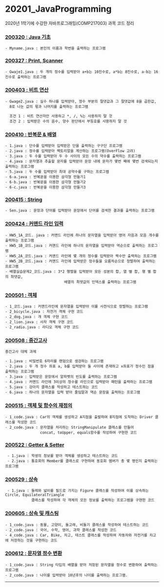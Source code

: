 # 20201_JavaProgramming

2020년 1학기에 수강한 자바프로그래밍(COMP217003) 과목 코드 정리

### [200320 : Java 기초](https://github.com/bh2980/20201_JavaProgramming/tree/main/200320)
```
- Myname.java : 본인의 이름과 학번을 출력하는 프로그램
```
### [200327 : Print, Scanner](https://github.com/bh2980/20201_JavaProgramming/tree/main/200327)
```
- Gwaje1.java : 두 개의 정수를 입력받아 a+b는 10진수로, a*b는 8진수로, a-b는 16진수로 출력하는 프로그램
```
### [200403 : 비트 연산](https://github.com/bh2980/20201_JavaProgramming/tree/main/200403)
```
- Gwage2.java : 실수 하나를 입력받아, 정수 부분의 절댓값과 그 절댓값에 8을 곱한값, 
  8로 나눈 값의 몫과 나머지를 출력하는 프로그램
  
  조건 1 : 비트 연산자만 사용하고 *, /, %는 사용하지 말 것
  조건 2 : 입력받은 수의 음수, 양수 판단에서 부등호를 사용하지 말 것
```
### [200410 : 반복문 & 배열](https://github.com/bh2980/20201_JavaProgramming/tree/main/200410)
```
- 1.java : 단수를 입력받아 입력받은 단을 출력하는 구구단 프로그램
- 2.java : 정수를 입력받아 팩토리얼을 계산하는 프로그램(OverFlow 고려)
- 3.java : 두 수를 입력받아 두 수 사이의 모든 수의 약수를 출력하는 프로그램
- 4.java : 문자열과 추출할 문자를 입력받아 문장 내에 문자가 몇번 째에 몇번 검색되는지 출력하는 프로그램
- 5.java : 두 수를 입력받아 최대 공약수를 구하는 프로그램
- 6-a.java : 반복문을 이용한 삼각형 만들기1
- 6-b.java : 반복문을 이용한 삼각형 만들기2
- 6-c.java : 반복문을 이용한 삼각형 만들기3
```
### [200415 : String](https://github.com/bh2980/20201_JavaProgramming/tree/main/200415)
```
- Sen.java : 문장과 단어를 입력받아 문장에서 단어를 검색한 결과를 출력하는 프로그램
```
### [200424 : 커맨드 라인 입력](https://github.com/bh2980/20201_JavaProgramming/tree/main/200424)
```
- HW5_1A_코드. java : 커맨드 라인에 하나의 문자열을 입력받아 영어 자음과 모음 개수를 출력하는 프로그램
- HW5_1B_코드.java : 커맨드 라인에 하나의 문자열을 입력받아 역순으로 출력하는 프로그램
- HW5_2A_코드.java : 커맨드 라인에 몇 개의 정수를 입력받아 짝수만 출력하는 프로그램
- HW5_2B_코드.java : 커맨드 라인에 입력받은 정수들을 오름차순으로 정렬하여 출력하는 프로그램
- 배열실습문제2_코드.java : 3*2 행렬을 입력받아 모든 성분의 합, 열 별 합, 행 별 합의 최댓값, 
                           배열의 최뎃값의 인덱스를 출력하는 프로그램
```
### [200501 : 객체](https://github.com/bh2980/20201_JavaProgramming/tree/main/200501)
```
- 1_코드.java : 커맨드라인에 문자열을 입력받아 이를 사전식으로 정렬하는 프로그램
- 2_bicycle.java : 자전거 객체 구현 코드
- 2_dog.java : 개 객체 구현 코드
- 2_lion.java : 사자 객체 구현 코드
- 2_radio.java : 라디오 객체 구현 코드
```
### [200508 : 중간고사](https://github.com/bh2980/20201_JavaProgramming/tree/main/200508)
```
중간고사 대체 과제

- 1.java : 비밀번호 6자리를 랜덤으로 생겅하는 프로그램
- 2.java : 두 개 정수 좌표 a, b를 입력받아 둘 사이에 존재하고 x좌표가 정수인 점을 출력하는 프로그램
- 3.java : 입력받은 문장에서 알파벳의 빈도를 출력하는 프로그램
- 4.java : 커맨드 라인에 3이상의 정수를 라인으로 입력받아 패턴을 출력하는 프로그램
- 5.java : 강아지 클래스를 작성하고 테스트하는 코드
- 6.java : 하나의 문자열을 입력 받아 줄임말과 역순 문장을 출력하는 프로그램
```
### [200515 : 객체 및 함수의 재정의](https://github.com/bh2980/20201_JavaProgramming/tree/main/200515)
```
- 1_code.java : Car의 객체를 생성하고 A지점을 출발하여 B지점에 도착하는 Driver 클래스를 작성한 코드
- 2_code.java : 문자열을 처리하는 StringManipulate 클래스를 만들어 
                concat, toUpper, equals함수를 작성하여 구현한 코드
```
### [200522 : Getter & Setter](https://github.com/bh2980/20201_JavaProgramming/tree/main/200522)
```
 - 1.java : 학생의 정보를 받아 객체를 생성하고 테스트하는 코드
 - 2.java : 통호회의 Member를 클래스로 구현하여 동호회 멤버가 총 몇 명인지 출력하는 프로그램
```
### [200529 : 상속](https://github.com/bh2980/20201_JavaProgramming/tree/main/200529)
```
 - 1.java : 둘레와 넓이를 필드로 가지는 Figure 클래스를 작성하여 이를 상속하는 Circle, EquilateralTriangle 
            클래스를 작성하여 각 객체의 모든 정보를 출력하는 프로그램을 구현한 코드
```
### [200605 : 상속 및 캐스팅](https://github.com/bh2980/20201_JavaProgramming/tree/main/200605)
```
- 1_code.java : 동물, 고양이, 돌고래, 비둘기 클래스를 작성하여 테스트하는 코드
- 2_code.java : 국어, 수학, 영어, 과학 클래스를 작성한 코드
- 4_code.java : Car, Bike, 차고, 테스트 클래스를 작성하여 자동차와 자전거를 차고에 저장하는 것을 구현하는 코드
```
### [200612 : 문자열 정수 변환](https://github.com/bh2980/20201_JavaProgramming/tree/main/200612)
```
- 1_code.java : String 타입의 배열을 받아 저장된 문자열을 정수로 변환하여 출력하는 프로그램
- 2_code.java : 나이를 입력받아 10년후의 나이를 출력하는 프로그램.
```

------
